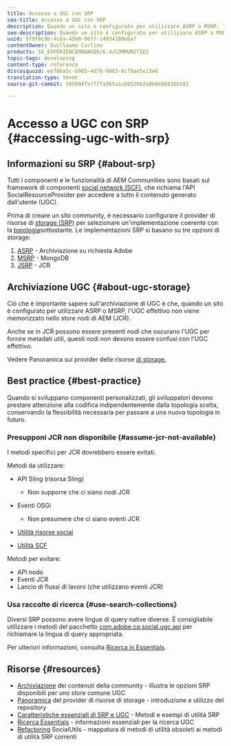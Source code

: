 ```yaml
---
title: Accesso a UGC con SRP
seo-title: Accesso a UGC con SRP
description: Quando un sito è configurato per utilizzare ASRP o MSRP, l'UGC effettivo non viene memorizzato nell'archivio nodi di AEM (JCR)
seo-description: Quando un sito è configurato per utilizzare ASRP o MSRP, l'UGC effettivo non viene memorizzato nell'archivio nodi di AEM (JCR)
uuid: 5f9f8c9b-4c6a-45b0-96ff-14934380eba7
contentOwner: Guillaume Carlino
products: SG_EXPERIENCEMANAGER/6.4/COMMUNITIES
topic-tags: developing
content-type: reference
discoiquuid: ee786a5c-b985-4d78-9063-6c79ae5e13e6
translation-type: tm+mt
source-git-commit: 565604feff7fa365a1c6b52b62a0b0eb681bb192

---
```



# Accesso a UGC con SRP {#accessing-ugc-with-srp}

## Informazioni su SRP {#about-srp}

Tutti i componenti e le funzionalità di AEM Communities sono basati sul framework di componenti [social network (SCF)](scf.md), che richiama l&#39;API SocialResourceProvider per accedere a tutto il contenuto generato dall&#39;utente (UGC).

Prima di creare un sito community, è necessario configurare il provider di risorse di [storage (SRP)](working-with-srp.md) per selezionare un&#39;implementazione coerente con la [topologia](topologies.md)sottostante. Le implementazioni SRP si basano su tre opzioni di storage:

1. [ASRP](asrp.md) - Archiviazione su richiesta Adobe
2. [MSRP](msrp.md) - MongoDB
3. [JSRP](jsrp.md) - JCR

## Archiviazione UGC {#about-ugc-storage}

Ciò che è importante sapere sull&#39;archiviazione di UGC è che, quando un sito è configurato per utilizzare ASRP o MSRP, l&#39;UGC effettivo non viene memorizzato nello store [](../../help/sites-deploying/data-store-config.md) nodi di AEM (JCR).

Anche se in JCR possono essere presenti nodi che oscurano l&#39;UGC per fornire metadati utili, questi nodi non devono essere confusi con l&#39;UGC effettivo.

Vedere Panoramica sui provider delle risorse [di storage.](srp.md)

## Best practice {#best-practice}

Quando si sviluppano componenti personalizzati, gli sviluppatori devono prestare attenzione alla codifica indipendentemente dalla topologia scelta, conservando la flessibilità necessaria per passare a una nuova topologia in futuro.

### Presupponi JCR non disponibile {#assume-jcr-not-available}

I metodi specifici per JCR dovrebbero essere evitati.

Metodi da utilizzare:

* API Sling (risorsa Sling)
   * Non supporre che ci siano nodi JCR

* Eventi OSGi
   * Non presumere che ci siano eventi JCR

* [Utilità risorse social](socialutils.md#socialresourceutilities-package)
* [Utilità SCF](socialutils.md#scfutilities-package)

Metodi per evitare:

* API nodo
* Eventi JCR
* Lancio di flussi di lavoro (che utilizzano eventi JCR)

### Usa raccolte di ricerca {#use-search-collections}

Diversi SRP possono avere lingue di query native diverse. È consigliabile utilizzare i metodi del pacchetto [com.adobe.cq.social.ugc.api](https://helpx.adobe.com/experience-manager/6-4/sites/developing/using/reference-materials/javadoc/com/adobe/cq/social/ugc/api/package-summary.html) per richiamare la lingua di query appropriata.

Per ulteriori informazioni, consulta [Ricerca in Essentials](search-implementation.md).

## Risorse {#resources}

* [Archiviazione](working-with-srp.md) dei contenuti della community - illustra le opzioni SRP disponibili per uno store comune UGC
* [Panoramica](srp.md) del provider di risorse di storage - introduzione e utilizzo del repository
* [Caratteristiche essenziali di SRP e UGC](srp-and-ugc.md) - Metodi e esempi di utilità SRP
* [Ricerca Essentials](search-implementation.md) - informazioni essenziali per la ricerca UGC
* [Refactoring](socialutils.md) SocialUtils - mappatura di metodi di utilità obsoleti ai metodi di utilità SRP correnti
